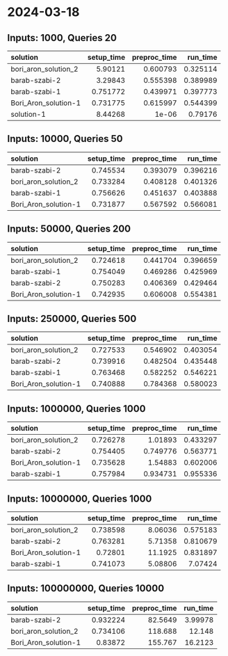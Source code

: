 # 2024-03-18

## Inputs: 1000, Queries 20

| solution             |   setup_time |   preproc_time |   run_time |
|:---------------------|-------------:|---------------:|-----------:|
| bori_aron_solution_2 |     5.90121  |       0.600793 |   0.325114 |
| barab-szabi-2        |     3.29843  |       0.555398 |   0.389989 |
| barab-szabi-1        |     0.751772 |       0.439971 |   0.397773 |
| Bori_Aron_solution-1 |     0.731775 |       0.615997 |   0.544399 |
| solution-1           |     8.44268  |       1e-06    |   0.79176  |

## Inputs: 10000, Queries 50

| solution             |   setup_time |   preproc_time |   run_time |
|:---------------------|-------------:|---------------:|-----------:|
| barab-szabi-2        |     0.745534 |       0.393079 |   0.396216 |
| bori_aron_solution_2 |     0.733284 |       0.408128 |   0.401326 |
| barab-szabi-1        |     0.756626 |       0.451637 |   0.403888 |
| Bori_Aron_solution-1 |     0.731877 |       0.567592 |   0.566081 |

## Inputs: 50000, Queries 200

| solution             |   setup_time |   preproc_time |   run_time |
|:---------------------|-------------:|---------------:|-----------:|
| bori_aron_solution_2 |     0.724618 |       0.441704 |   0.396659 |
| barab-szabi-1        |     0.754049 |       0.469286 |   0.425969 |
| barab-szabi-2        |     0.750283 |       0.406369 |   0.429464 |
| Bori_Aron_solution-1 |     0.742935 |       0.606008 |   0.554381 |

## Inputs: 250000, Queries 500

| solution             |   setup_time |   preproc_time |   run_time |
|:---------------------|-------------:|---------------:|-----------:|
| bori_aron_solution_2 |     0.727533 |       0.546902 |   0.403054 |
| barab-szabi-2        |     0.739916 |       0.482504 |   0.435448 |
| barab-szabi-1        |     0.763468 |       0.582252 |   0.546221 |
| Bori_Aron_solution-1 |     0.740888 |       0.784368 |   0.580023 |

## Inputs: 1000000, Queries 1000

| solution             |   setup_time |   preproc_time |   run_time |
|:---------------------|-------------:|---------------:|-----------:|
| bori_aron_solution_2 |     0.726278 |       1.01893  |   0.433297 |
| barab-szabi-2        |     0.754405 |       0.749776 |   0.563771 |
| Bori_Aron_solution-1 |     0.735628 |       1.54883  |   0.602006 |
| barab-szabi-1        |     0.757984 |       0.934731 |   0.955336 |

## Inputs: 10000000, Queries 1000

| solution             |   setup_time |   preproc_time |   run_time |
|:---------------------|-------------:|---------------:|-----------:|
| bori_aron_solution_2 |     0.738598 |        8.06036 |   0.575183 |
| barab-szabi-2        |     0.763281 |        5.71358 |   0.810679 |
| Bori_Aron_solution-1 |     0.72801  |       11.1925  |   0.831897 |
| barab-szabi-1        |     0.741073 |        5.08806 |   7.07424  |

## Inputs: 100000000, Queries 10000

| solution             |   setup_time |   preproc_time |   run_time |
|:---------------------|-------------:|---------------:|-----------:|
| barab-szabi-2        |     0.932224 |        82.5649 |    3.99978 |
| bori_aron_solution_2 |     0.734106 |       118.688  |   12.148   |
| Bori_Aron_solution-1 |     0.83872  |       155.767  |   16.2123  |